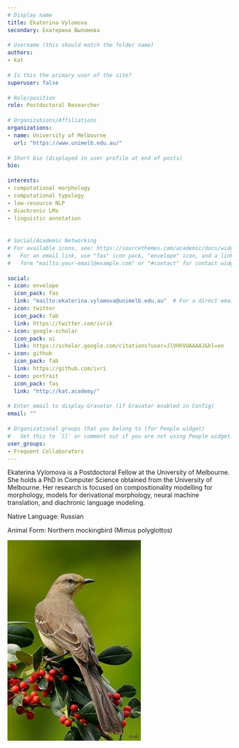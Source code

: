 ```yaml
---
# Display name
title: Ekaterina Vylomova
secondary: Екатерина Выломова

# Username (this should match the folder name)
authors:
- kat

# Is this the primary user of the site?
superuser: false

# Role/position
role: Postdoctoral Researcher

# Organizations/Affiliations
organizations:
- name: University of Melbourne
  url: "https://www.unimelb.edu.au/"

# Short bio (displayed in user profile at end of posts)
bio: 

interests:
- computational morphology
- computational typology
- low-resource NLP
- diachronic LMs
- linguistic annotation


# Social/Academic Networking
# For available icons, see: https://sourcethemes.com/academic/docs/widgets/#icons
#   For an email link, use "fas" icon pack, "envelope" icon, and a link in the
#   form "mailto:your-email@example.com" or "#contact" for contact widget.

social:
- icon: envelope
  icon_pack: fas
  link: "mailto:ekaterina.vylomova@unimelb.edu.au"  # For a direct email link, use "mailto:test@example.org".
- icon: twitter
  icon_pack: fab
  link: https://twitter.com/ivrik
- icon: google-scholar
  icon_pack: ai
  link: https://scholar.google.com/citations?user=JlVHhVUAAAAJ&hl=en
- icon: github
  icon_pack: fab
  link: https://github.com/ivri
- icon: portrait
  icon_pack: fas
  link: "http://kat.academy/"

# Enter email to display Gravatar (if Gravatar enabled in Config)
email: ""
  
# Organizational groups that you belong to (for People widget)
#   Set this to `[]` or comment out if you are not using People widget.  
user_groups:
- Frequent Collaborators
---
```


Ekaterina Vylomova is a Postdoctoral Fellow at the University of Melbourne. She holds a PhD in Computer Science obtained from the University of Melbourne. Her research is focused on compositionality modelling for morphology, models for derivational morphology, neural machine translation, and diachronic language modeling. 

Native Language: Russian

Animal Form: Northern mockingbird (Mimus polyglottos) 

<img  class="avatar-small" src="bird.jpg" style="float: center" />
